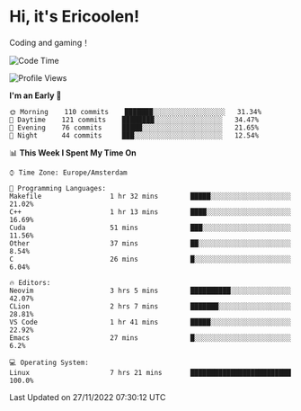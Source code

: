 # Hi, it's Ericoolen!
Coding and gaming！

<!--START_SECTION:waka-->
![Code Time](http://img.shields.io/badge/Code%20Time-538%20hrs%2038%20mins-blue)

![Profile Views](http://img.shields.io/badge/Profile%20Views-5-blue)

**I'm an Early 🐤** 

```text
🌞 Morning    110 commits    ███████░░░░░░░░░░░░░░░░░░   31.34% 
🌆 Daytime    121 commits    ████████░░░░░░░░░░░░░░░░░   34.47% 
🌃 Evening    76 commits     █████░░░░░░░░░░░░░░░░░░░░   21.65% 
🌙 Night      44 commits     ███░░░░░░░░░░░░░░░░░░░░░░   12.54%

```


📊 **This Week I Spent My Time On** 

```text
⌚︎ Time Zone: Europe/Amsterdam

💬 Programming Languages: 
Makefile                 1 hr 32 mins        █████░░░░░░░░░░░░░░░░░░░░   21.02% 
C++                      1 hr 13 mins        ████░░░░░░░░░░░░░░░░░░░░░   16.69% 
Cuda                     51 mins             ███░░░░░░░░░░░░░░░░░░░░░░   11.56% 
Other                    37 mins             ██░░░░░░░░░░░░░░░░░░░░░░░   8.54% 
C                        26 mins             █░░░░░░░░░░░░░░░░░░░░░░░░   6.04%

🔥 Editors: 
Neovim                   3 hrs 5 mins        ██████████░░░░░░░░░░░░░░░   42.07% 
CLion                    2 hrs 7 mins        ███████░░░░░░░░░░░░░░░░░░   28.81% 
VS Code                  1 hr 41 mins        █████░░░░░░░░░░░░░░░░░░░░   22.92% 
Emacs                    27 mins             █░░░░░░░░░░░░░░░░░░░░░░░░   6.2%

💻 Operating System: 
Linux                    7 hrs 21 mins       █████████████████████████   100.0%

```


 Last Updated on 27/11/2022 07:30:12 UTC
<!--END_SECTION:waka-->

